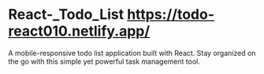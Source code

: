 # React-_Todo_List https://todo-react010.netlify.app/
A mobile-responsive todo list application built with React. Stay organized on the go with this simple yet powerful task management tool.
